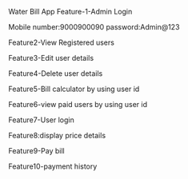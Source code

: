 Water Bill App
Feature-1-Admin Login

Mobile number:9000900090
password:Admin@123

Feature2-View Registered users

Feature3-Edit user details

Feature4-Delete user details

Feature5-Bill calculator by using user id

Feature6-view paid users by using user id

Feature7-User login

Feature8:display price details

Feature9-Pay bill

Feature10-payment history
